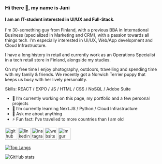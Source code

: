 ### Hi there 👋, my name is Jani
#### I am an IT-student interested in UI/UX and Full-Stack.
I'm 30-something guy from Finland, with a previous BBA in International Business (specialized in Marketing and CRM), with a passion towards all things tech. I'm especially interested in UI/UX, Web/App development and Cloud Infrastructure.

I have a long history in retail and currently work as an Operations Specialist in a tech retail store in Finland, alongside my studies.

On my free time I enjoy photography, outdoors, travelling and spending time with my family & friends. We recently got a Norwich Terrier puppy that keeps us busy with her lively personality.


Skills: REACT / EXPO / JS / HTML / CSS / NoSQL / Adobe Suite

- 🔭 I’m currently working on this page, my portfolio and a few personal projects 
- 🌱 I’m currently learning Next.JS / Python / Cloud Infrastructure 
- 💬 Ask me about anything 
- ⚡ Fun fact: I've travelled to more countries than I am old 


[<img src='https://cdn.jsdelivr.net/npm/simple-icons@3.0.1/icons/github.svg' alt='github' height='40'>](https://github.com/MrYawnie)  [<img src='https://cdn.jsdelivr.net/npm/simple-icons@3.0.1/icons/linkedin.svg' alt='linkedin' height='40'>](https://www.linkedin.com/in/janiandsten/)  [<img src='https://cdn.jsdelivr.net/npm/simple-icons@3.0.1/icons/instagram.svg' alt='instagram' height='40'>](https://www.instagram.com/mryawne/)  [<img src='https://cdn.jsdelivr.net/npm/simple-icons@3.0.1/icons/icloud.svg' alt='website' height='40'>](https://janiandsten.com)  [<img src='https://cdn.jsdelivr.net/npm/simple-icons@3.0.1/icons/imgur.svg' alt='imgur' height='40'>](https://imgur.com/user/MrYawnie/posts)  

[![Top Langs](https://github-readme-stats.vercel.app/api/top-langs/?username=MrYawnie)](https://github.com/anuraghazra/github-readme-stats)

![GitHub stats](https://github-readme-stats.vercel.app/api?username=MrYawnie&show_icons=true)  

